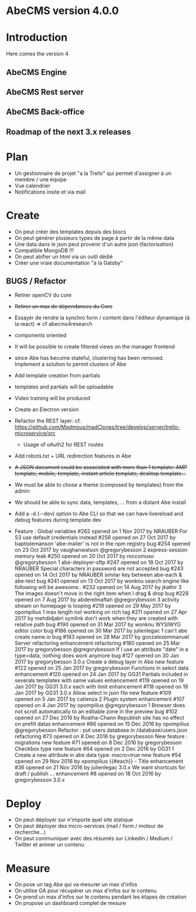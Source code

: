 # AbeCMS version 4.0.0

# Introduction

Here comes the version 4

## AbeCMS Engine
## AbeCMS Rest server
## AbeCMS Back-office

## Roadmap of the next 3.x releases

# Plan
- Un gestionnaire de projet "a la Trello" qui permet d'assigner à un membre / une équipe
- Vue calendrier
- Notifications insite et via mail

# Create
- On peut créer des templates depuis des blocs
- On peut générer plusieurs types de page à partir de la même data
- Une data dans le json peut provenir d'un autre json (factorisation)
- Compatible MongoDB !!!
- On peut abifier un html via un outil dédié
- Créer une vraie documentation "a la Gatsby"

## BUGS / Refactor
- Retirer openCV du core
- ~~Retirer un max de dépendances du Core~~
- Essayer de rendre la synchro form / content dans l'éditeur dynamique (à la react) => cf abecms4research
- components oriented
- It will be possible to create filtered views on the manager frontend
- since Abe has become stateful, clustering has been removed. Implement a solution to permit clusters of Abe
- Add template creation from partials
- templates and partials will be uploadable
- Video training will be produced
- Create an Electron version
- Refactor the REST layer: cf. https://github.com/Madmous/madClones/tree/develop/server/trello-microservice/src
  - Usage of oAuth2 for REST routes
- Add robots.txt + URL redirection features in Abe
- ~~A JSON document could be associated with more than 1 template: AMP template, mobile, template, instant article template, desktop template...~~
- We must be able to chose a theme (composed by templates) from the admin
- We should be able to sync data, templates, ... from a distant Abe install
- Add a -d (--dev) option to Abe CLI so that we can have livereload and debug features during template dev

- Feature : Global variables
#262 opened on 1 Nov 2017 by NRAUBER 
For S3 use default credentials instead
#256 opened on 27 Oct 2017 by baptistemanson 
'abe-mailer' is not in the npm registry bug
#254 opened on 23 Oct 2017 by vaughanwatson 
@gregorybesson  2
express-session memory leak
#250 opened on 20 Oct 2017 by roccomuso 
@gregorybesson  1
abe-deployer-sftp
#247 opened on 18 Oct 2017 by NRAUBER 
Special characters in password are not accepted bug
#243 opened on 14 Oct 2017 by NRAUBER 
similar key between abe-each & abe-text bug
#241 opened on 13 Oct 2017 by wonknu 
search engine like following will be awesome..
#232 opened on 14 Aug 2017 by jkathir 
 3
The images doesn't move in the right item when I drag & drop bug
#228 opened on 7 Aug 2017 by abderelmaftah 
@gregorybesson  3
activity stream on homepage is looping
#219 opened on 29 May 2017 by opompilius 
 1
max length not working on rich tag
#211 opened on 27 Apr 2017 by mehdidjabri 
symlink don't work when they are created with relative path bug
#190 opened on 31 Mar 2017 by wonknu 
WYSIWYG editor color bug
#186 opened on 30 Mar 2017 by julienlegac 
 1
can't abe create name.io bug
#183 opened on 28 Mar 2017 by gonzalezemmanuel 
Server refactoring enhancement refactoring
#180 opened on 25 Mar 2017 by gregorybesson 
@gregorybesson
If I use an attribute "date" in a type=data, nothing does work anymore bug
#127 opened on 30 Jan 2017 by gregorybesson  3.0.x
Create a debug layer in Abe new feature
#122 opened on 25 Jan 2017 by gregorybesson 
Functions in select data enhancement
#120 opened on 24 Jan 2017 by GG31 
Partials included in severals templates with same values enhancement
#119 opened on 19 Jan 2017 by GG31  3.0.x
each with limit enhancement
#118 opened on 19 Jan 2017 by GG31  3.0.x
Allow select in json file new feature
#109 opened on 5 Jan 2017 by catienza 
 2
Plugin system enhancement
#107 opened on 4 Jan 2017 by opompilius 
@gregorybesson  1
Browser does not scroll automatically to an editable zone in the preview bug
#102 opened on 27 Dec 2016 by Roatha-Chann 
Republish site has no effect on prefill datas enhancement
#86 opened on 15 Dec 2016 by opompilius 
@gregorybesson
Refactor : put users database in /database/users.json refactoring
#73 opened on 8 Dec 2016 by gregorybesson 
New feature : migrations new feature
#71 opened on 8 Dec 2016 by gregorybesson 
Checkbox type new feature
#64 opened on 2 Dec 2016 by GG31 
 1
Create a new attribute in abe data type: macro=true new feature
#54 opened on 29 Nov 2016 by opompilius 
{{#each}} - Title enhancement
#36 opened on 21 Nov 2016 by julienlegac  3.0.x
We want shortcuts for draft / publish ... enhancement
#8 opened on 18 Oct 2016 by gregorybesson  3.0.x



# Deploy
- On peut déployer sur n'importe quel site statique
- On peut déployer des micro-services (mail / form / moteur de recherche...)
- On peut communiquer avec des résumés sur Linkedin / Medium / Twitter et animer un contenu

# Measure
- On pose un tag Abe qui va mesurer un max d'infos
- On utilise GA pour récupérer un max d'infos sur le contenu
- On prend un max d'infos sur le contenu pendant les étapes de création
- On propose un dashboard complet de mesure